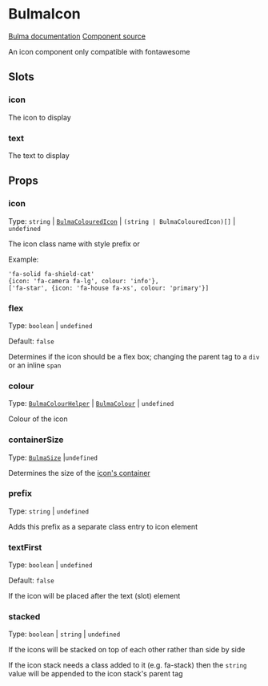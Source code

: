 # BulmaIcon

[Bulma documentation](https://bulma.io/documentation/elements/icon/)
[Component source](https://github.com/csc530/vuebulma/blob/main/src/components/BulmaIcon.vue)

An icon component only compatible with fontawesome

## Slots

### icon

The icon to display

### text

The text to display

## Props

### icon

Type: `string` | [`BulmaColouredIcon`](../types/BulmaColouredIcon.md) | `(string | BulmaColouredIcon)[]` | `undefined`

The icon class name with style prefix or

Example:

```js:no-line-numbers
'fa-solid fa-shield-cat'
{icon: 'fa-camera fa-lg', colour: 'info'},
['fa-star', {icon: 'fa-house fa-xs', colour: 'primary'}]
```

### flex

Type: `boolean` | `undefined`

Default: `false`

Determines if the icon should be a flex box; changing the parent tag to a `div` or an inline `span`

### colour

Type: [`BulmaColourHelper`](../types/common_types.md#bulmacolourhelper) | [`BulmaColour`](../types/common_types.md#bulmacolour) | `undefined`

Colour of the icon

### containerSize

Type: [`BulmaSize`](../types/common_types.md#bulmasize) |`undefined`

Determines the size of the [icon's container](https://bulma.io/documentation/elements/icon/#sizes)

### prefix

Type: `string` | `undefined`

Adds this prefix as a separate class entry to icon element

### textFirst

Type: `boolean` | `undefined`

Default: `false`

If the icon will be placed after the text (slot) element

### stacked

Type: `boolean` | `string` | `undefined`

If the icons will be stacked on top of each other rather than side by side

If the icon stack needs a class added to it (e.g. fa-stack) then the `string` value will be appended to the icon stack's
parent tag

